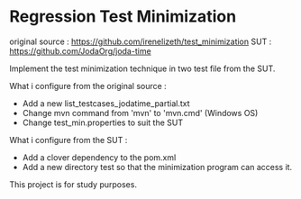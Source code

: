# Regression Test Minimization

original source : https://github.com/irenelizeth/test_minimization
SUT : https://github.com/JodaOrg/joda-time

Implement the test minimization technique in two test file from the SUT.

What i configure from the original source : 
* Add a new list_testcases_jodatime_partial.txt 
* Change mvn command from 'mvn' to 'mvn.cmd' (Windows OS)
* Change test_min.properties to suit the SUT

What i configure from the SUT : 
* Add a clover dependency to the pom.xml
* Add a new directory test so that the minimization program can access it.

This project is for study purposes.
